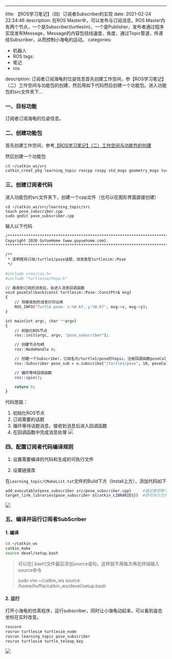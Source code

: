 ---
title: 【ROS学习笔记】（四）订阅者Subscriber的实现
date: 2021-02-24 22:24:46
description: 在ROS Master中，可以发布与订阅消息，ROS Master内有两个节点，一个是Subscriber(turtlesim)，一个是Publisher，发布者通过程序实现发布Message，Message的内容包括线速度、角度，通过Topic管道，传递给Subscriber，从而控制小海龟的运动。
categories:
- 机器人
- ROS
tags:
- 笔记
- ros

description: 订阅者订阅海龟的位姿信息首先创建工作空间，参【ROS学习笔记】（二）工作空间与功能包的创建，然后用如下代码然后创建一个功能包。进入功能包的src文件夹下...



### 一、目标功能

订阅者订阅海龟的位姿信息。

### 二、创建功能包
首先创建工作空间，参考[【ROS学习笔记】（二）工作空间与功能包的创建](https://blog.csdn.net/weixin_44543463/article/details/113985223)

然后创建一个功能包

```bash
cd ~/catkin_ws/src
catkin_creat_pkg learning_topic roscpp rospy std_msgs geometry_msgs turtlesim
```

### 三、创建订阅者代码

进入功能包的src文件夹下，创建一个cpp文件（也可以在图形界面直接创建）

```
cd ~/catkin_ws/src/learning_topic/src
touch pose_subscriber.cpp
sudo gedit pose_subscriber.cpp
```

输入以下代码

```bash
/***********************************************************************
Copyright 2020 GuYueHome (www.guyuehome.com).
***********************************************************************/

/**
 * 该例程将订阅/turtle1/pose话题，消息类型turtlesim::Pose
 */
 
#include <ros/ros.h>
#include "turtlesim/Pose.h"

// 接收到订阅的消息后，会进入消息回调函数
void poseCallback(const turtlesim::Pose::ConstPtr& msg)
{
    // 将接收到的消息打印出来
    ROS_INFO("Turtle pose: x:%0.6f, y:%0.6f", msg->x, msg->y);
}

int main(int argc, char **argv)
{
    // 初始化ROS节点
    ros::init(argc, argv, "pose_subscriber");

    // 创建节点句柄
    ros::NodeHandle n;

    // 创建一个Subscriber，订阅名为/turtle1/pose的topic，注册回调函数poseCallback
    ros::Subscriber pose_sub = n.subscribe("/turtle1/pose", 10, poseCallback);

    // 循环等待回调函数
    ros::spin();

    return 0;
}
```

代码思路：

1. 初始化ROS节点
2. 订阅需要的话题
3. 循环等待话题消息，接收到消息后进入回调函数
4. 在回调函数中完成消息处理
![](https://img-blog.csdnimg.cn/20210224221639124.png?x-oss-process=image/watermark,type_ZmFuZ3poZW5naGVpdGk,shadow_10,text_aHR0cHM6Ly9ibG9nLmNzZG4ubmV0L3dlaXhpbl80NDU0MzQ2Mw==,size_16,color_FFFFFF,t_70)

### 四、配置订阅者代码编译规则

1. 设置需要编译的代码和生成的可执行文件

2. 设置链接库

在`Learning_topic/CMakeList.txt`文件的Build下方（Install上方），添加代码如下

```bash
add_executable(pose_subscriber src/pose_subscriber.cpp)		#描述要把哪个程序文件编译成哪个可执行文件
target_link_libraries(pose_subscriber ${catkin_LIBRARIES})	#把可执行文件和库做链接
```
![](https://img-blog.csdnimg.cn/20210224221910627.png?x-oss-process=image/watermark,type_ZmFuZ3poZW5naGVpdGk,shadow_10,text_aHR0cHM6Ly9ibG9nLmNzZG4ubmV0L3dlaXhpbl80NDU0MzQ2Mw==,size_16,color_FFFFFF,t_70)

### 五、编译并运行订阅者SubScriber

#### 1. 编译

```bash
cd ~/catkin_ws
catkin_make
source devel/setup.bash
```

> 可以在[.bash]文件最后添加source语句，这样就不用每次再在终端输入source命令
>
> sudo vim ~/catkin_ws
> source /home/huffie/catkin_ws/devel/setup.bash

#### 2. 运行
打开小海龟的仿真程序，运行subscriber，同时让小海龟动起来，可以看到姿态坐标在实时改变。
```bash
roscore
rosrun turtlesim turtlesim_node
rosrun learning_topic pose_subscriber
rosrun turtlesim turtle_teleop_key
```
![](https://img-blog.csdnimg.cn/2021022422230869.png?x-oss-process=image/watermark,type_ZmFuZ3poZW5naGVpdGk,shadow_10,text_aHR0cHM6Ly9ibG9nLmNzZG4ubmV0L3dlaXhpbl80NDU0MzQ2Mw==,size_16,color_FFFFFF,t_70)